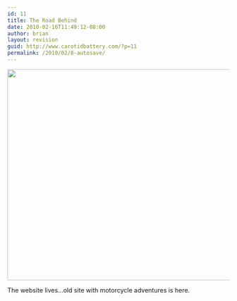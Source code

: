 ```yaml
---
id: 11
title: The Road Behind
date: 2010-02-16T11:49:12-08:00
author: brian
layout: revision
guid: http://www.carotidbattery.com/?p=11
permalink: /2010/02/8-autosave/
---
```

[<img class="alignnone size-full wp-image-9" title="The Road Behind" src="https://i1.wp.com/www.carotidbattery.com/wp-content/uploads/2010/02/motorcycle1.jpg?resize=640%2C480" alt="" width="640" height="480" srcset="https://i0.wp.com/carotidbattery.com/wp-content/uploads/2010/02/motorcycle1.jpg?w=640 640w, https://i0.wp.com/carotidbattery.com/wp-content/uploads/2010/02/motorcycle1.jpg?resize=300%2C225 300w" sizes="(max-width: 640px) 100vw, 640px" data-recalc-dims="1" />](https://i1.wp.com/www.carotidbattery.com/wp-content/uploads/2010/02/motorcycle1.jpg)

The website lives&#8230;old site with motorcycle adventures is here.